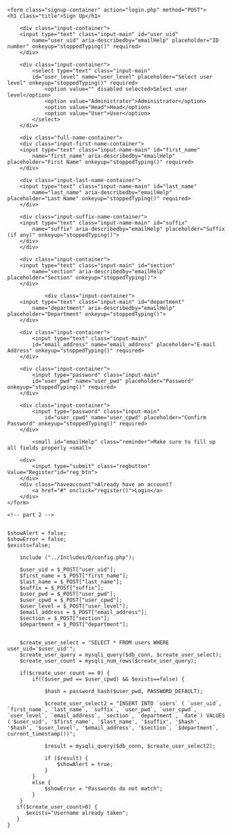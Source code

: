     <form class="signup-container" action="login.php" method="POST">
    <h1 class="title">Sign Up</h1> 

        <div class="input-container"> 
        <input type="text" class="input-main" id="user_uid"
            name="user_uid" aria-describedby="emailHelp" placeholder="ID number" onkeyup="stoppedTyping()" required>    
        </div>

        <div class="input-container"> 
            <select type="text" class="input-main"
            id="user_level" name="user_level" placeholder="Select user level" onkeyup="stoppedTyping()" required>
                <option value="" disabled selected>Select user level</option>
                <option value="Administrator">Administrator</option>
                <option value="Head">Head</option>
                <option value="User">User</option>
            </select>
        </div>
        
        <div class="full-name-container">
        <div class="input-first-name-container"> 
        <input type="text" class="input-name-main" id="first_name"
            name="first_name" aria-describedby="emailHelp" placeholder="First Name" onkeyup="stoppedTyping()" required>    
        </div>

        <div class="input-last-name-container"> 
        <input type="text" class="input-name-main" id="last_name"
            name="last_name" aria-describedby="emailHelp" placeholder="Last Name" onkeyup="stoppedTyping()" required>    
        </div>

        <div class="input-suffix-name-container"> 
        <input type="text" class="input-name-main" id="suffix"
            name="suffix" aria-describedby="emailHelp" placeholder="Suffix (if any)" onkeyup="stoppedTyping()">    
        </div>
        </div>

        <div class="input-container"> 
        <input type="text" class="input-main" id="section"
            name="section" aria-describedby="emailHelp" placeholder="Section" onkeyup="stoppedTyping()">    
        </div>

                <div class="input-container"> 
        <input type="text" class="input-main" id="department"
            name="department" aria-describedby="emailHelp" placeholder="Department" onkeyup="stoppedTyping()">    
        </div>

        <div class="input-container">
            <input type="text" class="input-main"
            id="email_address" name="email_address" placeholder="E-mail Address" onkeyup="stoppedTyping()" required> 
        </div>

        <div class="input-container"> 
            <input type="password" class="input-main"
            id="user_pwd" name="user_pwd" placeholder="Password" onkeyup="stoppedTyping()" required> 
        </div>

        <div class="input-container">
            <input type="password" class="input-main"
                id="user_cpwd" name="user_cpwd" placeholder="Confirm Password" onkeyup="stoppedTyping()" required>
        </div>

            <small id="emailHelp" class="reminder">Make sure to fill up all fields properly <small>      

        <div>
            <input type="submit" class="regbutton" Value="Register"id="reg_btn">
        </div>
        <div class="haveaccount">Already have an account?
            <a href="#" onclick="register()">Login</a>
        </div>
    </form> 

    <!-- part 2 -->


    $showAlert = false; 
    $showError = false; 
    $exists=false;
          
        include ("../Includes/D/config.php");
    
        $user_uid = $_POST["user_uid"];
        $first_name = $_POST["first_name"];
        $last_name = $_POST["last_name"];
        $suffix = $_POST["suffix"];
        $user_pwd = $_POST["user_pwd"]; 
        $user_cpwd = $_POST["user_cpwd"];
        $user_level = $_POST["user_level"];
        $email_address = $_POST["email_address"];
        $section = $_POST["section"];
        $department = $_POST["department"];
        
                
        $create_user_select = "SELECT * FROM users WHERE user_uid='$user_uid'";
        $create_user_query = mysqli_query($db_conn, $create_user_select);
        $create_user_count = mysqli_num_rows($create_user_query); 
    
        if($create_user_count == 0) {
            if(($user_pwd == $user_cpwd) && $exists==false) {
        
                $hash = password_hash($user_pwd, PASSWORD_DEFAULT);
    
                $create_user_select2 = "INSERT INTO `users` ( `user_uid`, `first_name`, `last_name`, `suffix`, `user_pwd`, `user_cpwd`, `user_level`, `email_address`, `section`, `department`, `date`) VALUES ('$user_uid', '$first_name', '$last_name', '$suffix', '$hash', '$hash', '$user_level', '$email_address', '$section`, `$department`, current_timestamp())";
        
                $result = mysqli_query($db_conn, $create_user_select2);
        
                if ($result) {
                    $showAlert = true; 
                }
            }
            else {
                $showError = "Passwords do not match"; 
            }
        }
       if($create_user_count>0) {
          $exists="Username already taken"; 
       } 
    }